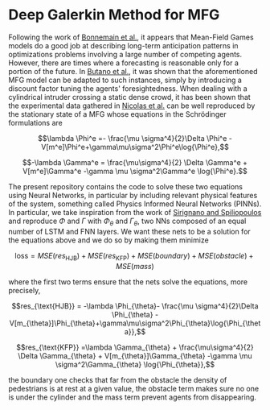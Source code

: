 # Deep Galerkin Method for MFG

Following the work of [Bonnemain et al.](https://arxiv.org/abs/2201.08592), it appears that Mean-Field Games models do a good job at describing long-term anticipation patterns in optimizations problems involving a large number of competing agents. However, there are times where a forecasting is reasonable only for a portion of the future. In [Butano et al.](https://arxiv.org/abs/2302.08945), it was shown that the aforementioned MFG model can be adapted to such instances, simply by introducing a discount factor tuning the agents' foresightedness. When dealing with a cylindrical intruder crossing a static dense crowd, it has been shown that the experimental data gathered in [Nicolas et al.](https://arxiv.org/abs/1810.03343) can be well reproduced by the stationary state of a MFG whose equations in the Schrödinger formulations are

$$\lambda \Phi^e =- \frac{\mu \sigma^4}{2}\Delta \Phi^e -V[m^e]\Phi^e+\gamma\mu\sigma^2\Phi^e\log{\Phi^e},$$

$$-\lambda \Gamma^e = \frac{\mu\sigma^4}{2} \Delta \Gamma^e + V[m^e]\Gamma^e -\gamma \mu \sigma^2\Gamma^e \log{\Phi^e}.$$

The present repository contains the code to solve these two equations using Neural Networks, in particular by including relevant physical features of the system, something called Physics Informed Neural Networks (PINNs). In particular, we take inspiration from the work of [Sirignano and Spiliopoulos](https://arxiv.org/abs/1708.07469) and reproduce $\Phi$ and $\Gamma$ with $\Phi_{\theta}$ and $\Gamma_{\theta}$, two NNs composed of an equal number of LSTM and FNN layers. We want these nets to be a solution for the equations above and we do so by making them minimize 

$$\text{loss} = MSE(res_{\text{HJB}}) +  MSE(res_{\text{KFP}}) + MSE(boundary) + MSE(obstacle) + MSE(mass)$$

where the first two terms ensure that the nets solve the equations, more precisely, 

$$res_{\text{HJB}} = -\lambda \Phi_{\theta}- \frac{\mu \sigma^4}{2}\Delta \Phi_{\theta} -V[m_{\theta}]\Phi_{\theta}+\gamma\mu\sigma^2\Phi_{\theta}\log{\Phi_{\theta}},$$

$$res_{\text{KFP}} =\lambda \Gamma_{\theta} + \frac{\mu\sigma^4}{2} \Delta \Gamma_{\theta} + V[m_{\theta}]\Gamma_{\theta} -\gamma \mu \sigma^2\Gamma_{\theta} \log{\Phi_{\theta}},$$

the boundary one checks that far from the obstacle the density of pedestrians is at rest at a given value, the obstacle term makes sure no one is under the cylinder and the mass term prevent agents from disappearing.
